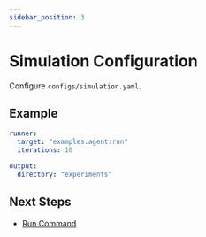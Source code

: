 ```yaml
---
sidebar_position: 3
---
```


# Simulation Configuration

Configure `configs/simulation.yaml`.

## Example

```yaml
runner:
  target: "examples.agent:run"
  iterations: 10

output:
  directory: "experiments"
```

## Next Steps

- [Run Command](../commands/run)
